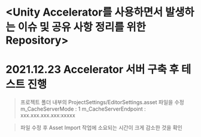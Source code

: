 <Unity Accelerator를 사용하면서 발생하는 이슈 및 공유 사항 정리를 위한 Repository>
==================================================================================

# 2021.12.23 Accelerator 서버 구축 후 테스트 진행
> 프로젝트 폴더 내부의 ProjectSettings/EditorSettings.asset 파일을 수정
  m_CacheServerMode : 1
  m_CacheServerEndpoint : xxx.xxx.xxx.xxx:xxxxx
  
> 파일 수정 후 Asset Import 작업에 소요되는 시간이 크게 감소한 것을 확인
